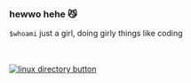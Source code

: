 ### hewwo hehe 😼

`$whoami` just a girl, doing girly things like coding 


<br></br>
<a href="https://www.youtube.com/watch?v=FtutLA63Cp8">![linux directory button](https://i.imgur.com/rWvNuJt.gif )</a>
<br>


<!--
**maishathasin/maishathasin** is a ✨ _special_ ✨ repository because its `README.md` (this file) appears on your GitHub profile.

Here are some ideas to get you started:

- 🔭 I’m currently working on ...
- 🌱 I’m currently learning ...
- 👯 I’m looking to collaborate on ...
- 🤔 I’m looking for help with ...
- 💬 Ask me about ...
- 📫 How to reach me: ...
- 😄 Pronouns: ...
- ⚡ Fun fact: ...
-->
